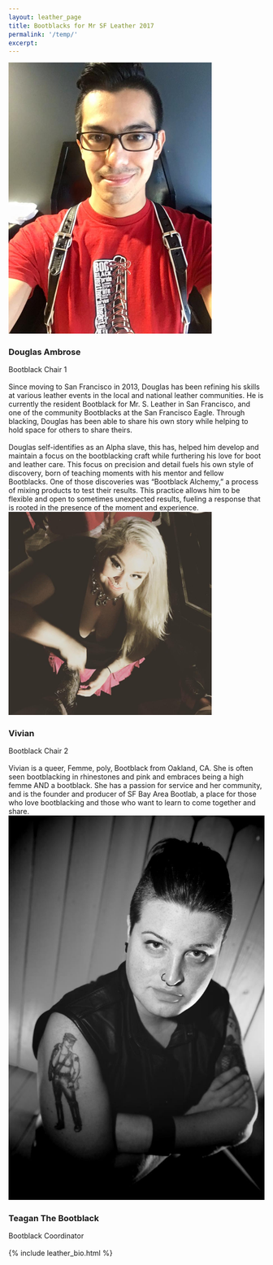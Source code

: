 ```yaml
---
layout: leather_page
title: Bootblacks for Mr SF Leather 2017
permalink: '/temp/'
excerpt:
---
```


<div class="row">
  <div class="col-sm-3">
    <img class="img-thumbnail" width="400" src="/images/friend_bootblacks/douglas.jpg">
  </div>
  <div class="col-sm-9">
  <h3> Douglas Ambrose</h3>
  Bootblack Chair 1
  <br><br>
  Since moving to San Francisco in 2013, Douglas has been refining his skills at various leather events in the local and national leather communities.  He is currently the resident Bootblack for Mr. S. Leather in San Francisco, and one of the community Bootblacks at the San Francisco Eagle.  Through blacking, Douglas has been able to share his own story while helping to hold space for others to share theirs.
  <br><br>
  Douglas self-identifies as an Alpha slave, this has, helped him develop and maintain a focus on the bootblacking craft while furthering his love for boot and leather care.  This focus on precision and detail fuels his own style of discovery, born of teaching moments with his mentor and fellow Bootblacks.  One of those discoveries was “Bootblack Alchemy,” a process of mixing products to test their results. This practice allows him to be flexible and open to sometimes unexpected results, fueling a response that is rooted in the presence of the moment and experience.

  </div>
</div>

<div class="row">
  <div class="col-sm-3">
    <img class="img-thumbnail" width="400" src="/images/friend_bootblacks/vivian.jpg">
  </div>
    <div class="col-sm-9">
    <h3> Vivian </h3>
    Bootblack Chair 2
    <br><br>
    Vivian is a queer, Femme, poly, Bootblack from Oakland, CA. She is often seen bootblacking in rhinestones and pink and embraces being a high femme AND a bootblack. She has a passion for service and her community, and is the founder and producer of SF Bay Area Bootlab, a place for those who love bootblacking and those who want to learn to come together and share.
  </div>
</div>

<div class="row">
  <div class="col-sm-3">
    <img class="img-thumbnail" src="/images/bootblack/headshot.jpg">

  </div>
  <div class="col-sm-9">
  <h3> Teagan The Bootblack</h3>
  Bootblack Coordinator
  <br><br>
  {% include leather_bio.html %}

  </div>
</div>
